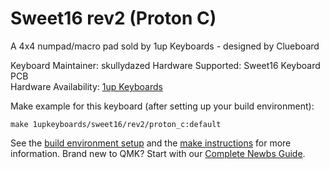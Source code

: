 # Sweet16 rev2 (Proton C)

A 4x4 numpad/macro pad sold by 1up Keyboards - designed by Clueboard

Keyboard Maintainer: skullydazed
Hardware Supported: Sweet16 Keyboard PCB  
Hardware Availability: [1up Keyboards](https://1upkeyboards.com/)

Make example for this keyboard (after setting up your build environment):

    make 1upkeyboards/sweet16/rev2/proton_c:default

See the [build environment setup](https://docs.qmk.fm/#/getting_started_build_tools) and the [make instructions](https://docs.qmk.fm/#/getting_started_make_guide) for more information. Brand new to QMK? Start with our [Complete Newbs Guide](https://docs.qmk.fm/#/newbs).
